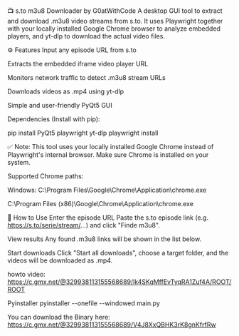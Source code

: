 📺 s.to m3u8 Downloader by G0atWithCode
A desktop GUI tool to extract and download .m3u8 video streams from s.to. It uses Playwright together with your locally installed Google Chrome browser to analyze embedded players, and yt-dlp to download the actual video files.

⚙️ Features
Input any episode URL from s.to

Extracts the embedded iframe video player URL

Monitors network traffic to detect .m3u8 stream URLs

Downloads videos as .mp4 using yt-dlp

Simple and user-friendly PyQt5 GUI

Dependencies (Install with pip):

pip install PyQt5 playwright yt-dlp
playwright install

✅ Note: This tool uses your locally installed Google Chrome instead of Playwright's internal browser. Make sure Chrome is installed on your system.

Supported Chrome paths:

Windows:
C:\Program Files\Google\Chrome\Application\chrome.exe

C:\Program Files (x86)\Google\Chrome\Application\chrome.exe

📝 How to Use
Enter the episode URL
Paste the s.to episode link (e.g. https://s.to/serie/stream/...) and click "Finde m3u8".

View results
Any found .m3u8 links will be shown in the list below.

Start downloads
Click "Start all downloads", choose a target folder, and the videos will be downloaded as .mp4.

howto video: https://c.gmx.net/@329938113155568689/lk4SKqMffEvTyqRA1Zuf4A/ROOT/ROOT

Pyinstaller
pyinstaller --onefile --windowed main.py

You can download the Binary here: https://c.gmx.net/@329938113155568689/V4J8XxQBHK3rK8gnKfrfRw
